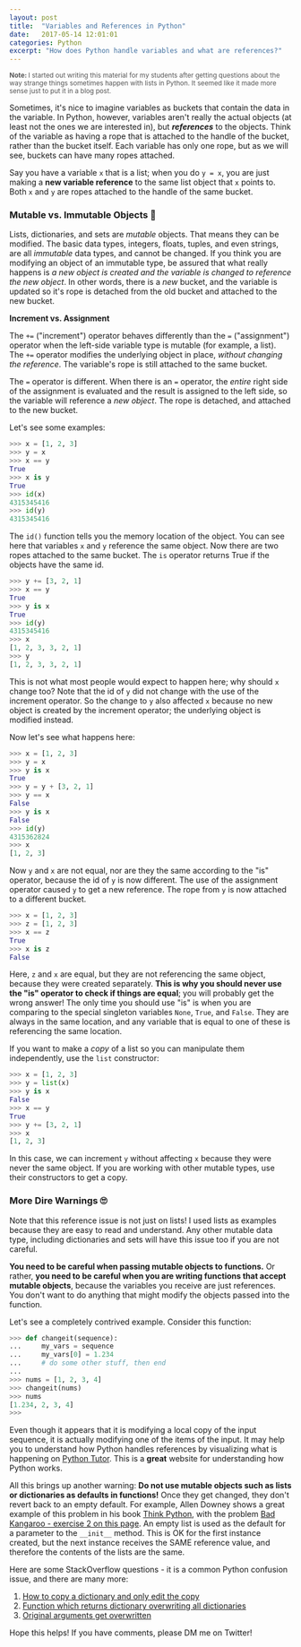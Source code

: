 ```yaml
---
layout: post
title:  "Variables and References in Python"
date:   2017-05-14 12:01:01
categories: Python
excerpt: "How does Python handle variables and what are references?"
---
```

<small><span style="color: #555;"><strong>Note: </strong>I started out writing this material for my students after getting questions about the way strange things sometimes happen with lists in Python. It seemed like it made more sense just to put it in a blog post.</span></small>

Sometimes, it's nice to imagine variables as buckets that contain the data in the variable.  In Python, however, variables aren't really the actual objects (at least not the ones we are interested in), but ***references*** to the objects. Think of the variable as having a rope that is attached to the handle of the bucket, rather than the bucket itself. Each variable has only one rope, but as we will see, buckets can have many ropes attached.

Say you have a variable `x` that is a list; when you do `y = x`, you are just making a **new variable reference** to the same list object that `x` points to. Both `x` and `y` are ropes attached to the handle of the same bucket.

### Mutable vs. Immutable Objects 🤔 ###

Lists, dictionaries, and sets are *mutable* objects. That means they can be modified. The basic data types, integers, floats, tuples, and even strings, are all *immutable* data types, and cannot be changed. If you think you are modifying an object of an immutable type, be assured that what really happens is *a new object is created and the variable is changed to reference the new object*. In other words, there is a *new* bucket, and the variable is updated so it's rope is detached from the old bucket and attached to the new bucket.

**Increment vs. Assignment**

The `+=` ("increment") operator behaves differently than the `=` ("assignment") operator when the left-side variable type is mutable (for example, a list). The `+=` operator modifies the underlying object in place, *without changing the reference*. The variable's rope is still attached to the same bucket.

The `=` operator is different. When there is an `=` operator, the *entire* right side of the assignment is evaluated and the result is assigned to the left side, so the variable will reference a *new object*. The rope is detached, and attached to the new bucket.

Let's see some examples:

```python
>>> x = [1, 2, 3]
>>> y = x
>>> x == y
True
>>> x is y
True
>>> id(x)
4315345416
>>> id(y)
4315345416
```

The `id()` function tells you the memory location of the object. You can see here that variables `x` and `y` reference the same object. Now there are two ropes attached to the same bucket. The `is` operator returns True if the objects have the same id.

```python
>>> y += [3, 2, 1]
>>> x == y
True
>>> y is x
True
>>> id(y)
4315345416
>>> x
[1, 2, 3, 3, 2, 1]
>>> y
[1, 2, 3, 3, 2, 1]
```

This is not what most people would expect to happen here; why should `x` change too? Note that the id of `y` did not change with the use of the increment operator. So the change to `y` also affected `x` because no new object is created by the increment operator; the underlying object is modified instead.

Now let's see what happens here:

 ```python
>>> x = [1, 2, 3]
>>> y = x
>>> y is x
True
>>> y = y + [3, 2, 1]
>>> y == x
False
>>> y is x
False
>>> id(y)
4315362824
>>> x
[1, 2, 3]
```

Now `y` and `x` are not equal, nor are they the same according to the "is" operator, because the id of `y` is now different. The use of the assignment operator caused `y` to get a new reference. The rope from `y` is now attached to a different bucket.

```python
>>> x = [1, 2, 3]
>>> z = [1, 2, 3]
>>> x == z
True
>>> x is z
False
```

Here, `z` and `x` are equal, but they are not referencing the same object, because they were created separately. **This is why you should never use the "is" operator to check if things are equal**; you will probably get the wrong answer! The only time you should use "is" is when you are comparing to the special singleton variables `None`, `True`, and `False`. They are always in the same location, and any variable that is equal to one of these is referencing the same location.

If you want to make a *copy* of a list so you can manipulate them independently, use the `list` constructor:

```python
>>> x = [1, 2, 3]
>>> y = list(x)
>>> y is x
False
>>> x == y
True
>>> y += [3, 2, 1]
>>> x
[1, 2, 3]
```

In this case, we can increment `y` without affecting `x` because they were never the same object. If you are working with other mutable types, use their constructors to get a copy.

### More Dire Warnings 🙄 ###

Note that this reference issue is not just on lists! I used lists as examples because they are easy to read and understand. Any other mutable data type, including dictionaries and sets will have this issue too if you are not careful.

**You need to be careful when passing mutable objects to functions.** Or rather, **you need to be careful when you are writing functions that accept mutable objects**, because the variables you receive are just references. You don't want to do anything that might modify the objects passed into the function.

Let's see a completely contrived example. Consider this function:

```python
>>> def changeit(sequence):
...     my_vars = sequence
...     my_vars[0] = 1.234
...     # do some other stuff, then end
...
>>> nums = [1, 2, 3, 4]
>>> changeit(nums)
>>> nums
[1.234, 2, 3, 4]
>>>
```

Even though it appears that it is modifying a local copy of the input sequence, it is actually modifying one of the items of the input. It may help you to understand how Python handles references by visualizing what is happening on [Python Tutor][pythontutor]. This is a **great** website for understanding how Python works.

All this brings up another warning: **Do not use mutable objects such as lists or dictionaries as defaults in functions!** Once they get changed, they don't revert back to an empty default. For example, Allen Downey shows a great example of this problem in his book [Think Python][thinkpython], with the problem [Bad Kangaroo - exercise 2 on this page][badkangaroo]. An empty list is used as the default for a parameter to the `__init__` method. This is OK for the first instance created, but the next instance receives the SAME reference value, and therefore the contents of the lists are the same.

Here are some StackOverflow questions - it is a common Python confusion issue, and there are many more:

1. [How to copy a dictionary and only edit the copy][so1]
1. [Function which returns dictionary overwriting all dictionaries][so2]
1. [Original arguments get overwritten][so3]

Hope this helps! If you have comments, please DM me on Twitter!

[thinkpython]: https://www.amazon.com/gp/product/1491939362/ref=as_li_qf_sp_asin_il_tl?ie=UTF8&camp=1789&creative=9325&creativeASIN=1491939362&linkCode=as2&tag=greenteapre01-20&linkId=QGWNVBOEV6JIMH4Y
[badkangaroo]: http://greenteapress.com/thinkpython2/html/thinkpython2018.html#sec208
[pythontutor]: http://www.pythontutor.com/
[so1]: http://stackoverflow.com/questions/2465921/how-to-copy-a-dictionary-and-only-edit-the-copy
[so2]: http://stackoverflow.com/questions/43564986/function-which-returns-dictionary-overwriting-all-dictionaries/
[so3]: http://stackoverflow.com/questions/20550473/original-arguements-get-overwritten
